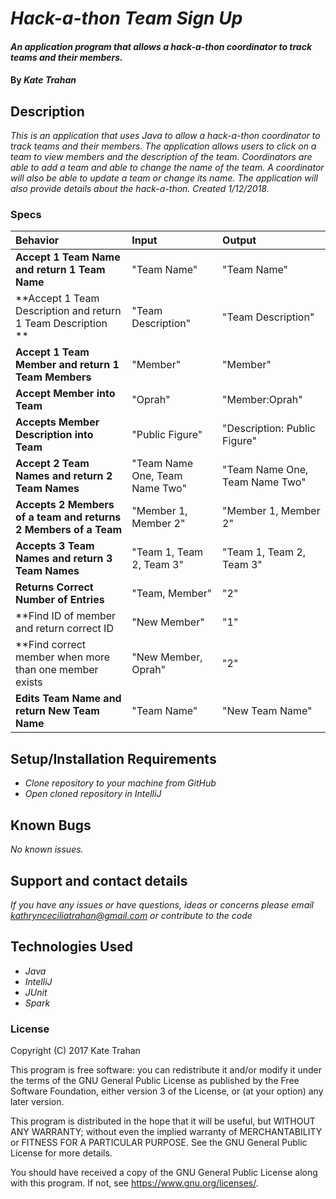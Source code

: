 # _Hack-a-thon Team Sign Up_

#### _An application program that allows a  hack-a-thon coordinator to track teams and their members._

#### By _**Kate Trahan**_

## Description

_This is an application that uses Java to allow a hack-a-thon coordinator to track teams and their members. The application allows users to click on a team to view members and the description of the team. Coordinators are able to add a team and able to change the name of the team. A coordinator will also be able to update a team or change its name. The application will also provide details about the hack-a-thon. Created 1/12/2018._


### Specs
| Behavior | Input | Output |
| :-------------     | :------------- | :-------------
| **Accept 1 Team Name and return 1 Team Name**| "Team Name" | "Team Name" |
| **Accept 1 Team Description and return 1 Team Description **| "Team Description" | "Team Description" |
| **Accept 1 Team Member and return 1 Team Members**| "Member" | "Member"|
| **Accept Member into Team** |"Oprah"|"Member:Oprah"|
| **Accepts Member Description into Team** | "Public Figure"| "Description: Public Figure"|
| **Accept 2 Team Names and return 2 Team Names**| "Team Name One, Team Name Two" | "Team Name One, Team Name Two" |
| **Accepts 2 Members of a team and returns 2 Members of a Team**| "Member 1, Member 2" | "Member 1, Member 2" |
| **Accepts 3 Team Names and return 3 Team Names**| "Team 1, Team 2, Team 3"|"Team 1, Team 2, Team 3"|
| **Returns Correct Number of Entries** | "Team, Member"| "2"|
| **Find ID of member and return correct ID| "New Member"| "1"|
| **Find correct member when more than one member exists| "New Member, Oprah"| "2"|
| **Edits Team Name and return New Team Name**| "Team Name"|"New Team Name"|



## Setup/Installation Requirements

* _Clone repository to your machine from GitHub_
* _Open cloned repository in IntelliJ_

## Known Bugs

_No known issues._

## Support and contact details

_If you have any issues or have questions, ideas or concerns please email kathrynceciliatrahan@gmail.com or contribute to the code_

## Technologies Used

* _Java_
* _IntelliJ_
* _JUnit_
* _Spark_


### License
Copyright (C) 2017 Kate Trahan

This program is free software: you can redistribute it and/or modify it under the terms of the GNU General Public License as published by the Free Software Foundation, either version 3 of the License, or (at your option) any later version.

This program is distributed in the hope that it will be useful, but WITHOUT ANY WARRANTY; without even the implied warranty of MERCHANTABILITY or FITNESS FOR A PARTICULAR PURPOSE. See the GNU General Public License for more details.

You should have received a copy of the GNU General Public License along with this program. If not, see https://www.gnu.org/licenses/.
